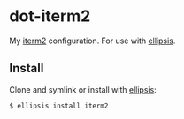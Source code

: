 # dot-iterm2
My [iterm2](iterm2) configuration. For use with [ellipsis](ellipsis).

## Install
Clone and symlink or install with [ellipsis](ellipsis):

```
$ ellipsis install iterm2
```

[ellipsis]: http://ellipsis.sh
[iterm2]:   http://iterm2.com
